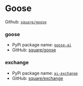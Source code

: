 # Goose

Github: [`square/goose`][square/goose]


### goose
* PyPi package name: [`goose-ai`][goose-ai]
* GitHub: [square/goose]

### exchange
* PyPi package name: [`ai-exchange`][ai-exchange]
* GitHub: [square/exchange]

[goose-ai]: https://pypi.org/project/goose-ai/
[square/goose]: https://github.com/square/goose
[ai-exchange]: https://pypi.org/project/ai-exchange/
[square/exchange]: https://github.com/square/exchange
[install]: installation.md
